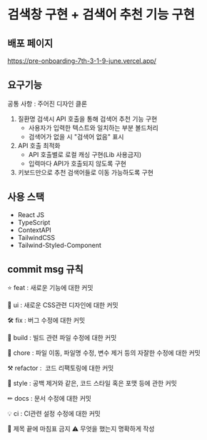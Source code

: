 # 검색창 구현 + 검색어 추천 기능 구현

## 배포 페이지

https://pre-onboarding-7th-3-1-9-june.vercel.app/

## 요구기능 

공통 사항 : 주어진 디자인 클론

1. 질환명 검색시 API 호출을 통해 검색어 추천 기능 구현
    - 사용자가 입력한 텍스트와 일치하는 부분 볼드처리
    - 검색어가 없을 시 "검색어 없음" 표시
2. API 호출 최적화
    - API 호출별로 로컬 캐싱 구현(Lib 사용금지)
    - 입력마다 API가 호출되지 않도록 구현
3. 키보드만으로 추천 검색어들로 이동 가능하도록 구현

## 사용 스택

- React JS
- TypeScript
- ContextAPI
- TailwindCSS
- Tailwind-Styled-Component

## commit msg 규칙

⭐ feat : 새로운 기능에 대한 커밋

🎨 ui : 새로운 CSS관련 디자인에 대한 커밋

🛠 fix : 버그 수정에 대한 커밋

🧱 build : 빌드 관련 파일 수정에 대한 커밋

👏 chore : 파일 이동, 파일명 수정, 변수 제거 등의 자잘한 수정에 대한 커밋

⚒ refactor :  코드 리팩토링에 대한 커밋

📝 style : 공백 제거와 같은, 코드 스타일 혹은 포맷 등에 관한 커밋

✏ docs : 문서 수정에 대한 커밋

💡 ci : CI관련 설정 수정에 대한 커밋

🚫 제목 끝에 마침표 금지 ⚠ 무엇을 했는지 명확하게 작성
